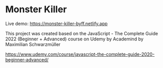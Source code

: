 # Monster Killer

Live demo: https://monster-killer-byff.netlify.app

This project was created based on the JavaScript - The Complete Guide 2022 (Beginner + Advanced) course on Udemy by Academind by Maximilian Schwarzmüller

https://www.udemy.com/course/javascript-the-complete-guide-2020-beginner-advanced/
